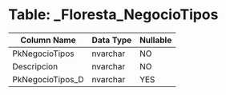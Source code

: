 # Table: _Floresta_NegocioTipos

| Column Name | Data Type | Nullable |
|-------------|-----------|----------|
| PkNegocioTipos | nvarchar | NO |
| Descripcion | nvarchar | NO |
| PkNegocioTipos_D | nvarchar | YES |

